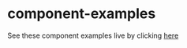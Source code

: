 # component-examples

See these component examples live by clicking [here](https://chad-stearns-bellroy-components.surge.sh)